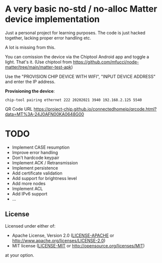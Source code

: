 # A very basic no-std / no-alloc Matter device implementation

Just a personal project for learning purposes. The code is just hacked together, lacking proper error handling etc.

A lot is missing from this.

You can comission the device via the Chiptool Android app and toggle a light. That's it.
(Use chiptool from https://github.com/mfucci/node-matter/tree/main/matter-test-apk)

Use the "PROVISION CHIP DEVICE WITH WIFI", "INPUT DEVICE ADDRESS" and enter the IP address.

**Provisioning the device**:

```
chip-tool pairing ethernet 222 20202021 3940 192.168.2.125 5540
```

QR Code URL
https://project-chip.github.io/connectedhomeip/qrcode.html?data=MT%3A-24J0AFN00KA0648G00

# TODO

- Implement CASE resumption
- Improve error handling
- Don't hardcode keypair
- Implement ACK / Retransmission
- Implement persistence
- Add certificate validation
- Add support for brightness level
- Add more nodes
- Implement ACL
- Add IPv6 support
- ...

## License

Licensed under either of:

- Apache License, Version 2.0 ([LICENSE-APACHE](LICENSE-APACHE) or http://www.apache.org/licenses/LICENSE-2.0)
- MIT license ([LICENSE-MIT](LICENSE-MIT) or http://opensource.org/licenses/MIT)

at your option.
